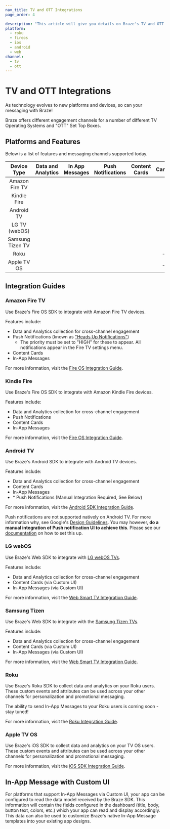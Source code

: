 ```yaml
---
nav_title: TV and OTT Integrations
page_order: 4

description: "This article will give you details on Braze's TV and OTT features, integrations, available platforms, and other capabilities."
platform:
  - roku
  - fireos
  - ios
  - android
  - web
channel:
  - tv
  - ott
---
```


# TV and OTT Integrations

As technology evolves to new platforms and devices, so can your messaging with Braze!

Braze offers different engagement channels for a number of different TV Operating Systems and "OTT" Set Top Boxes.

## Platforms and Features

Below is a list of features and messaging channels supported today.

<style>
#tv-feature-table td,
#tv-feature-table th {
    text-align: center !important;
    vertical-align: center;
}

</style>
<table id="tv-feature-table">
    <thead>
        <tr>
            <th>Device Type</th>
            <th>Data and Analytics</th>
            <th>In App Messages</th>
            <th>Push Notifications</th>
            <th>Content Cards</th>
            <th>Canvas</th>
        </tr>
    </thead>
    <tbody>
        <tr>
            <td>Amazon Fire TV</td>
            <td for="data-analytics"><i class="fas fa-check text-success"></i></td>
            <td for="iam"><i class="fas fa-check text-success"></i></td>
            <td for="push"><i class="fas fa-check text-success"></i></td>
            <td for="content-cards"><i class="fas fa-check text-success"></i></td>
            <td for="canvas"><i class="fas fa-check text-success"></i></td>
        </tr>
        <tr>
            <td>Kindle Fire</td>
            <td for="data-analytics"><i class="fas fa-check text-success"></i></td>
            <td for="iam"><i class="fas fa-check text-success"></i></td>
            <td for="push"><i class="fas fa-check text-success"></i></td>
            <td for="content-cards"><i class="fas fa-check text-success"></i></td>
            <td for="canvas"><i class="fas fa-check text-success"></i></td>
        </tr>
        <tr>
            <td>Android TV</td>
            <td for="data-analytics"><i class="fas fa-check text-success"></i></td>
            <td for="iam"><i class="fas fa-check text-success"></i></td>
            <td for="push"><i class="fas fa-check text-success"></i></td>
            <td for="content-cards"><i class="fas fa-check text-success"></i></td>
            <td for="canvas"><i class="fas fa-check text-success"></i></td>
        </tr>
        <tr>
            <td>LG TV (webOS)</td>
            <td for="data-analytics"><i class="fas fa-check text-success"></i></td>
            <td for="iam"><i class="fas fa-check text-success"></i></td>
            <td for="push"><i class="fas fa-times text-warning"></i></td>
            <td for="content-cards"><i class="fas fa-check text-success"></i></td>
            <td for="canvas"><i class="fas fa-check text-success"></i></td>
        </tr>
        <tr>
            <td>Samsung Tizen TV</td>
            <td for="data-analytics"><i class="fas fa-check text-success"></i></td>
            <td for="iam"><i class="fas fa-check text-success"></i></td>
            <td for="push"><i class="fas fa-times text-warning"></i></td>
            <td for="content-cards"><i class="fas fa-check text-success"></i></td>
            <td for="canvas"><i class="fas fa-check text-success"></i></td>
        </tr>
        <tr>
            <td>Roku</td>
            <td for="data-analytics"><i class="fas fa-check text-success"></i></td>
            <td for="iam"><i class="fas fa-times text-warning"></i></td>
            <td for="push"><i class="fas fa-times text-warning"></i></td>
            <td for="content-cards"><i class="fas fa-times text-warning"></i></td>
            <td for="canvas">--</td>
        </tr>
        <tr>
            <td>Apple TV OS</td>
            <td for="data-analytics"><i class="fas fa-check text-success"></i></td>
            <td for="iam"><i class="fas fa-times text-warning"></i></td>
            <td for="push"><i class="fas fa-times text-warning"></i></td>
            <td for="content-cards"><i class="fas fa-times text-warning"></i></td>
            <td for="canvas">--</td>
        </tr>
    </tbody>
</table>

## Integration Guides

### Amazon Fire TV

Use Braze's Fire OS SDK to integrate with Amazon Fire TV devices.

Features include:

- Data and Analytics collection for cross-channel engagement
- Push Notifications (known as ["Heads Up Notifications"][7])
  - The priority must be set to "HIGH" for these to appear. All notifications appear in the Fire TV settings menu.
- Content Cards
- In-App Messages

For more information, visit the [Fire OS Integration Guide][1].

### Kindle Fire

Use Braze's Fire OS SDK to integrate with Amazon Kindle Fire devices.

Features include:

- Data and Analytics collection for cross-channel engagement
- Push Notifications
- Content Cards
- In-App Messages

For more information, visit the [Fire OS Integration Guide][1].

### Android TV

Use Braze's Android SDK to integrate with Android TV devices.

Features include:

- Data and Analytics collection for cross-channel engagement
- Content Cards
- In-App Messages 
- &#42; Push Notifications (Manual Integration Required, See Below)

For more information, visit the [Android SDK Integration Guide][2].

Push notifications are not supported natively on Android TV. For more information why, see Google's [Design Guidelines][5]. You may however, __do a manual integration of Push notification UI to achieve this__. Please see our [documentation][6] on how to set this up.

### LG webOS

Use Braze's Web SDK to integrate with [LG webOS TVs](http://webostv.developer.lge.com/discover/discover-webos-tv/).

Features include:

- Data and Analytics collection for cross-channel engagement
- Content Cards (via Custom UI)
- In-App Messages (via Custom UI)

For more information, visit the [Web Smart TV Integration Guide][8].

### Samsung Tizen

Use Braze's Web SDK to integrate with the [Samsung Tizen TVs](https://developer.samsung.com/smarttv/develop/specifications/tv-model-groups.html).

Features include:

- Data and Analytics collection for cross-channel engagement
- Content Cards (via Custom UI)
- In-App Messages (via Custom UI)

For more information, visit the [Web Smart TV Integration Guide][8].

### Roku

Use Braze's Roku SDK to collect data and analytics on your Roku users. These custom events and attributes can be used across your other channels for personalization and promotional messaging.

The ability to send In-App Messages to your Roku users is coming soon - stay tuned!

For more information, visit the [Roku Integration Guide][3].

### Apple TV OS

Use Braze's iOS SDK to collect data and analytics on your TV OS users. These custom events and attributes can be used across your other channels for personalization and promotional messaging.

For more information, visit the [iOS SDK Integration Guide][4].

## In-App Message with Custom UI

For platforms that support In-App Messages via Custom UI, your app can be configured to read the data model received by the Braze SDK. This information will contain the fields configured in the dashboard (title, body, button text, colors, etc.) which your app can read and display accordingly. This data can also be used to customize Braze's native In-App Message templates into your existing app designs.

[1]: {{site.baseurl}}/developer_guide/platform_integration_guides/fireos/initial_sdk_setup/
[2]: {{site.baseurl}}/developer_guide/platform_integration_guides/android/initial_sdk_setup/android_sdk_integration/
[3]: {{site.baseurl}}/developer_guide/platform_integration_guides/roku/initial_sdk_setup/
[4]: {{site.baseurl}}/developer_guide/platform_integration_guides/ios/initial_sdk_setup/
[5]: https://designguidelines.withgoogle.com/android-tv/patterns/notifications.html
[6]: {{site.baseurl}}/developer_guide/platform_integration_guides/android/push_notifications/android_tv_push/
[7]: https://developer.amazon.com/docs/fire-tv/notifications.html#headsup
[8]: {{site.baseurl}}/developer_guide/platform_integration_guides/web/smart_tvs/
